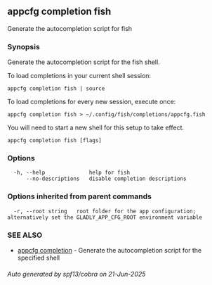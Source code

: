 ## appcfg completion fish

Generate the autocompletion script for fish

### Synopsis

Generate the autocompletion script for the fish shell.

To load completions in your current shell session:

	appcfg completion fish | source

To load completions for every new session, execute once:

	appcfg completion fish > ~/.config/fish/completions/appcfg.fish

You will need to start a new shell for this setup to take effect.


```
appcfg completion fish [flags]
```

### Options

```
  -h, --help              help for fish
      --no-descriptions   disable completion descriptions
```

### Options inherited from parent commands

```
  -r, --root string   root folder for the app configuration; alternatively set the GLADLY_APP_CFG_ROOT environment variable
```

### SEE ALSO

* [appcfg completion](appcfg_completion.md)	 - Generate the autocompletion script for the specified shell

###### Auto generated by spf13/cobra on 21-Jun-2025
